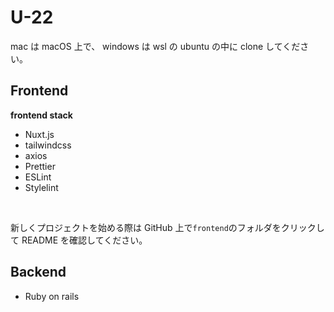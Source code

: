 # U-22

mac は macOS 上で、
windows は wsl の ubuntu の中に clone してください。

## Frontend

**frontend stack**

- Nuxt.js
- tailwindcss
- axios
- Prettier
- ESLint
- Stylelint

<br>

新しくプロジェクトを始める際は GitHub 上で`frontend`のフォルダをクリックして README を確認してください。

## Backend

- Ruby on rails
